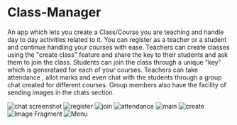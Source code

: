 # Class-Manager
An app which lets you create a Class/Course you are teaching and handle day to day activities related to it.
You can register as a teacher or a student and continue handling your courses with ease.
Teachers can create classes using the "create class" feature and share the key to their students and ask them to join the class.
Students can join the class through a unique "key" which is generataed for each of your courses.
Teachers can take attendance , allot marks and even chat with the students through a group chat created for different courses.
Group members also have the facility of sending images in the chats section.

![chat screenshot](https://i.imgur.com/rOtQUqml.jpg)
![register](https://i.imgur.com/ACAJ7tRl.jpg)
![join](https://i.imgur.com/GARFKAxl.jpg)
![attendance](https://i.imgur.com/dp3X7Aul.jpg)
![main](https://i.imgur.com/VO85YY3l.jpg)
![create](https://i.imgur.com/dQQSvqRl.jpg)
![Image Fragment](https://i.imgur.com/qTVmGBjl.jpg)
![Menu](https://i.imgur.com/hKoCGdFl.jpg)
